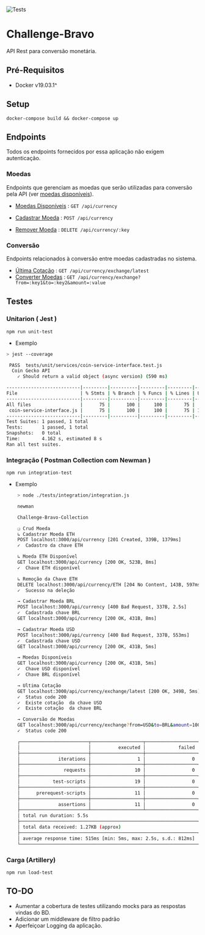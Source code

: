 ![Tests](https://github.com/arielfreire/challenge-bravo/workflows/Node.js%20CI/badge.svg)

# Challenge-Bravo

API Rest para conversão monetária.

## Pré-Requisitos

-   Docker v19.03.1^

## Setup

`docker-compose build && docker-compose up`

## Endpoints

Todos os endpoints fornecidos por essa aplicação não exigem autenticação.

### Moedas

Endpoints que gerenciam as moedas que serão utilizadas para conversão pela API (ver [moedas disponíveis](docs/available-currency.md)).

-   [Moedas Disponíveis](docs/list-currency.md) : `GET /api/currency`

-   [Cadastrar Moeda](docs/post-currency.md) : `POST /api/currency`

-   [Remover Moeda](docs/delete-currency.md) : `DELETE /api/currency/:key`

### Conversão

Endpoints relacionados à conversão entre moedas cadastradas no sistema.

-   [Última Cotação](docs/latest-exchange-rates.md) : `GET /api/currency/exchange/latest`
-   [Converter Moedas](docs/exchange.md) : `GET /api/currency/exchange?from=:key1&to=:key2&amount=:value`

## Testes

### Unitarion ( Jest )

    npm run unit-test

-   Exemplo

```bash
> jest --coverage

 PASS  tests/unit/services/coin-service-interface.test.js
  Coin Gecko API
    ✓ Should return a valid object (async version) (590 ms)

---------------------------|---------|----------|---------|---------|-------------------
File                       | % Stmts | % Branch | % Funcs | % Lines | Uncovered Line #s
---------------------------|---------|----------|---------|---------|-------------------
All files                  |      75 |      100 |     100 |      75 |
 coin-service-interface.js |      75 |      100 |     100 |      75 | 13-15
---------------------------|---------|----------|---------|---------|-------------------
Test Suites: 1 passed, 1 total
Tests:       1 passed, 1 total
Snapshots:   0 total
Time:        4.162 s, estimated 8 s
Ran all test suites.
```

### Integração ( Postman Collection com Newman )

    npm run integration-test

-   Exemplo

```bash
	> node ./tests/integration/integration.js

	newman

	Challenge-Bravo-Collection

	❏ Crud Moeda
	↳ Cadastrar Moeda ETH
	POST localhost:3000/api/currency [201 Created, 339B, 1379ms]
	✓  Cadastro da chave ETH

	↳ Moeda ETH Disponível
	GET localhost:3000/api/currency [200 OK, 523B, 8ms]
	✓  Chave ETH disponível

	↳ Remoção da Chave ETH
	DELETE localhost:3000/api/currency/ETH [204 No Content, 143B, 597ms]
	✓  Sucesso na deleção

	→ Cadastrar Moeda BRL
	POST localhost:3000/api/currency [400 Bad Request, 337B, 2.5s]
	✓  Cadastrada chave BRL
	GET localhost:3000/api/currency [200 OK, 431B, 8ms]

	→ Cadastrar Moeda USD
	POST localhost:3000/api/currency [400 Bad Request, 337B, 553ms]
	✓  Cadastrada chave USD
	GET localhost:3000/api/currency [200 OK, 431B, 5ms]

	→ Moedas Disponíveis
	GET localhost:3000/api/currency [200 OK, 431B, 5ms]
	✓  Chave USD disponível
	✓  Chave BRL disponível

	→ Ultima Cotação
	GET localhost:3000/api/currency/exchange/latest [200 OK, 349B, 5ms]
	✓  Status code 200
	✓  Existe cotação  da chave USD
	✓  Existe cotação  da chave BRL

	→ Conversão de Moedas
	GET localhost:3000/api/currency/exchange?from=USD&to=BRL&amount=1000.0 [200 OK, 349B, 5ms]
	✓  Status code 200

	┌─────────────────────────┬───────────────────┬───────────────────┐
	│                         │          executed │            failed │
	├─────────────────────────┼───────────────────┼───────────────────┤
	│              iterations │                 1 │                 0 │
	├─────────────────────────┼───────────────────┼───────────────────┤
	│                requests │                10 │                 0 │
	├─────────────────────────┼───────────────────┼───────────────────┤
	│            test-scripts │                19 │                 0 │
	├─────────────────────────┼───────────────────┼───────────────────┤
	│      prerequest-scripts │                11 │                 0 │
	├─────────────────────────┼───────────────────┼───────────────────┤
	│              assertions │                11 │                 0 │
	├─────────────────────────┴───────────────────┴───────────────────┤
	│ total run duration: 5.5s                                        │
	├─────────────────────────────────────────────────────────────────┤
	│ total data received: 1.27KB (approx)                            │
	├─────────────────────────────────────────────────────────────────┤
	│ average response time: 515ms [min: 5ms, max: 2.5s, s.d.: 812ms] │
	└─────────────────────────────────────────────────────────────────┘
```

### Carga (Artillery)

    npm run load-test

## TO-DO

-   Aumentar a cobertura de testes utilizando mocks para as respostas vindas do BD.
-   Adicionar um middleware de filtro padrão
-   Aperfeiçoar Logging da aplicação.

